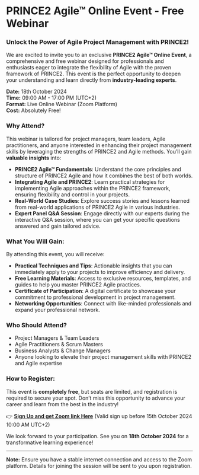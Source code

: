# **PRINCE2 Agile™ Online Event - Free Webinar**

### Unlock the Power of Agile Project Management with PRINCE2!

We are excited to invite you to an exclusive **PRINCE2 Agile™ Online Event**, a comprehensive and free webinar designed for professionals and enthusiasts eager to integrate the flexibility of Agile with the proven framework of PRINCE2. This event is the perfect opportunity to deepen your understanding and learn directly from **industry-leading experts**.

**Date:** 18th October 2024  
**Time:** 09:00 AM - 17:00 PM (UTC+2)  
**Format:** Live Online Webinar (Zoom Platform)  
**Cost:** Absolutely Free!

### Why Attend?

This webinar is tailored for project managers, team leaders, Agile practitioners, and anyone interested in enhancing their project management skills by leveraging the strengths of PRINCE2 and Agile methods. You’ll gain **valuable insights** into:
- **PRINCE2 Agile™ Fundamentals**: Understand the core principles and structure of PRINCE2 Agile and how it combines the best of both worlds.
- **Integrating Agile and PRINCE2**: Learn practical strategies for implementing Agile approaches within the PRINCE2 framework, ensuring flexibility and control in your projects.
- **Real-World Case Studies**: Explore success stories and lessons learned from real-world applications of PRINCE2 Agile in various industries.
- **Expert Panel Q&A Session**: Engage directly with our experts during the interactive Q&A session, where you can get your specific questions answered and gain tailored advice.

### What You Will Gain:

By attending this event, you will receive:
- **Practical Techniques and Tips**: Actionable insights that you can immediately apply to your projects to improve efficiency and delivery.
- **Free Learning Materials**: Access to exclusive resources, templates, and guides to help you master PRINCE2 Agile practices.
- **Certificate of Participation**: A digital certificate to showcase your commitment to professional development in project management.
- **Networking Opportunities**: Connect with like-minded professionals and expand your professional network.

### Who Should Attend?

- Project Managers & Team Leaders
- Agile Practitioners & Scrum Masters
- Business Analysts & Change Managers
- Anyone looking to elevate their project management skills with PRINCE2 and Agile expertise

### How to Register:

This event is **completely free**, but seats are limited, and registration is required to secure your spot. Don’t miss this opportunity to advance your career and learn from the best in the industry!

👉 [**Sign Up and get Zoom link Here**](#) (Valid sign up before 15th October 2024 10:00 AM UTC+2)

We look forward to your participation. See you on **18th October 2024** for a transformative learning experience!

---
**Note:** Ensure you have a stable internet connection and access to the Zoom platform. Details for joining the session will be sent to you upon registration.
